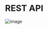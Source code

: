 # REST API
![image](https://user-images.githubusercontent.com/55266110/111675552-a29e0600-87f3-11eb-98a1-52ab82a7de65.png)
